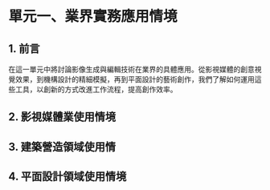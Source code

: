 # 單元一、業界實務應用情境

## 1. 前言
在這一單元中將討論影像生成與編輯技術在業界的具體應用。從影視媒體的創意視覺效果，到機構設計的精細模擬，再到平面設計的藝術創作，我們了解如何運用這些工具，以創新的方式改進工作流程，提高創作效率。

## 2. 影視媒體業使用情境

## 3. 建築營造領域使用情

## 4. 平面設計領域使用情境